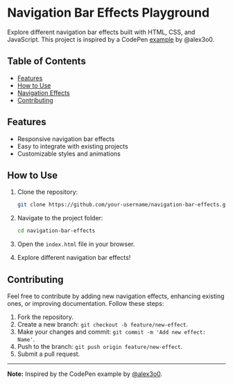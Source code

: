 # Navigation Bar Effects Playground

Explore different navigation bar effects built with HTML, CSS, and JavaScript. This project is inspired by a CodePen [example](https://codepen.io/alex3o0/pen/vYvmXMw) by @alex3o0.

## Table of Contents

- [Features](#features)
- [How to Use](#how-to-use)
- [Navigation Effects](#navigation-effects)
- [Contributing](#contributing)


## Features

- Responsive navigation bar effects
- Easy to integrate with existing projects
- Customizable styles and animations

## How to Use

1. Clone the repository:

   ```bash
   git clone https://github.com/your-username/navigation-bar-effects.git
   ```

2. Navigate to the project folder:

   ```bash
   cd navigation-bar-effects
   ```

3. Open the `index.html` file in your browser.

4. Explore different navigation bar effects!


## Contributing

Feel free to contribute by adding new navigation effects, enhancing existing ones, or improving documentation. Follow these steps:

1. Fork the repository.
2. Create a new branch: `git checkout -b feature/new-effect`.
3. Make your changes and commit: `git commit -m 'Add new effect: Name'`.
4. Push to the branch: `git push origin feature/new-effect`.
5. Submit a pull request.

---

**Note:** Inspired by the CodePen example by [@alex3o0](https://codepen.io/alex3o0/pen/vYvmXMw).
